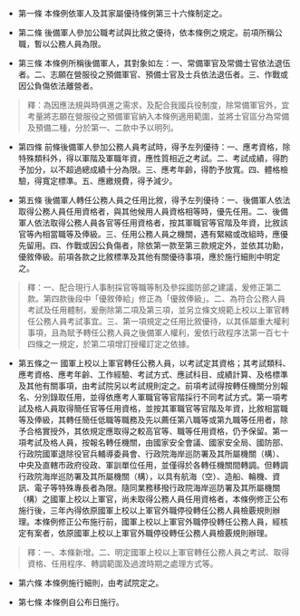 * 第一條 本條例依軍人及其家屬優待條例第三十六條制定之。

* 第二條 後備軍人參加公職考試與比敘之優待，依本條例之規定。前項所稱公職，暫以公務人員為限。

* 第三條 本條例所稱後備軍人，其對象如左：一、常備軍官及常備士官依法退伍者。二、志願在營服役之預備軍官、預備士官及士兵依法退伍者。三、作戰或因公負傷依法離營者。

> 釋：為因應法規與時俱進之需求，及配合我國兵役制度，除常備軍官外，宜考量將志願在營服役之預備軍官納入本條例適用範圍，並將士官區分為常備及預備二種，分於第一、二款中予以明列。

* 第四條 前條後備軍人參加公務人員考試時，得予左列優待：一、應考資格，除特殊類科外，得以軍階及軍職年資，應性質相近之考試。二、考試成績，得酌予加分，以不超過總成績十分為限。三、應考年齡，得酌予放寬。四、體格檢驗，得寬定標準。五、應繳規費，得予減少。

* 第五條 後備軍人轉任公務人員之任用比敘，得予左列優待：一、後備軍人依法取得公務人員任用資格者，與其他候用人員資格相等時，優先任用。二、後備軍人依法取得公務人員各官等任用資格者，按其軍職官等官階及年資，比敘該官等內相當職等及俸級。三、任用公務人員之機關，遇有緊縮或改組時，應優先留用。四、作戰或因公負傷者，除依第一款至第三款規定外，並依其功勳，優敘俸級。前項各款之比敘標準及其他有關優待事項，應於施行細則中明定之。

> 釋：一、配合現行人事制採官等職等制及參採國防部之建議，爰修正第二款。第四款後段中「優敘俸給」修正為「優敘俸級」。二、為符合公務人員考試及任用體制，爰刪除第二項及第三項，並另立條文規範上校以上軍官轉任公務人員考試事宜。三、第一項規定之任用比敘優待，以其係屬重大權利事項，且為賦予轉任公務人員之後備軍人權利，爰依行政程序法第一百七十四條之一規定，於第二項增訂授權訂定之依據。

* 第五條之一 國軍上校以上軍官轉任公務人員，以考試定其資格；其考試類科、應考資格、應考年齡、工作經驗、考試方式、應試科目、成績計算、及格標準及其他有關事項，由考試院另以考試規則定之。前項考試得按轉任機關分別報名、分別錄取任用，並得依應考人軍職官等官階採行不同考試方式。第一項考試及格人員取得簡任官等任用資格，並按其軍職官等官階及年資，比敘相當職等及俸級，其轉任簡任低職等職務及先以薦任第八職等或第九職等任用者，除予合格實授外，其依規定應取得之較高官等、職等任用資格，仍予保留。第一項考試及格人員，按報名轉任機關，由國家安全會議、國家安全局、國防部、行政院國軍退除役官兵輔導委員會、行政院海岸巡防署及其所屬機關（構）、中央及直轄市政府役政、軍訓單位任用，並僅得於各轉任機關間轉調。但轉調行政院海岸巡防署及其所屬機關（構），以具有航海（空）、造船、輪機、資訊、電子等特殊專長者為限。隨同業務移撥行政院海岸巡防署及其所屬機關（構）之國軍上校以上軍官，尚未取得公務人員任用資格者，本條例修正公布施行後，三年內得依原國軍上校以上軍官外職停役轉任公務人員檢覈規則辦理。本條例修正公布施行前，國軍上校以上軍官外職停役轉任公務人員，經核定有案者，依原國軍上校以上軍官外職停役轉任公務人員檢覈規則辦理。

> 釋：一、本條新增。二、明定國軍上校以上軍官轉任公務人員之考試、取得資格、任用程序、轉調範圍及過渡時期之處理方式等。

* 第六條 本條例施行細則，由考試院定之。

* 第七條 本條例自公布日施行。

